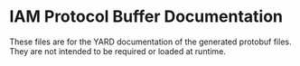 # IAM Protocol Buffer Documentation

These files are for the YARD documentation of the generated protobuf files.
They are not intended to be required or loaded at runtime.
